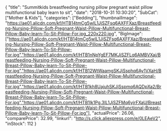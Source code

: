 {
	"title": "Summitkids breastfeeding nursing pillow pregnant waist pillow multifunctional baby learn to sit",
	"date": "2018-10-31 10:30:20",
	"SubCat": ["Mother & Kids"],
	"categories": ["Bedding"],
	"thumbnailImage": "https://ae01.alicdn.com/kf/HTB14tmCg5wIL1JjSZFsq6AXFFXaz/Breastfeeding-Nursing-Pillow-Soft-Pregnant-Waist-Pillow-Multifunctional-Breast-Pillow-Baby-learn-To-Sit-Pillow-For.jpg_220x220.jpg",
	"BigImage": ["https://ae01.alicdn.com/kf/HTB14tmCg5wIL1JjSZFsq6AXFFXaz/Breastfeeding-Nursing-Pillow-Soft-Pregnant-Waist-Pillow-Multifunctional-Breast-Pillow-Baby-learn-To-Sit-Pillow-For.jpg","https://ae01.alicdn.com/kf/HTB1nNpYgEF7MKJjSZFLq6AMBVXaj/Breastfeeding-Nursing-Pillow-Soft-Pregnant-Waist-Pillow-Multifunctional-Breast-Pillow-Baby-learn-To-Sit-Pillow-For.jpg","https://ae01.alicdn.com/kf/HTB12WtWaamgSKJjSsphq6Ay1VXaH/Breastfeeding-Nursing-Pillow-Soft-Pregnant-Waist-Pillow-Multifunctional-Breast-Pillow-Baby-learn-To-Sit-Pillow-For.jpg","https://ae01.alicdn.com/kf/HTB1kh8UajuhSKJjSspmq6AQDpXa2/Breastfeeding-Nursing-Pillow-Soft-Pregnant-Waist-Pillow-Multifunctional-Breast-Pillow-Baby-learn-To-Sit-Pillow-For.jpg","https://ae01.alicdn.com/kf/HTB1Ik1Pg.3IL1JjSZFMq6yjrFXaU/Breastfeeding-Nursing-Pillow-Soft-Pregnant-Waist-Pillow-Multifunctional-Breast-Pillow-Baby-learn-To-Sit-Pillow-For.jpg"],
	"actualPrice": 26.06,
	"comparePrice": 32.99,
	"linkurl": "http://s.click.aliexpress.com/e/0LEAeV2",
	"inStock": 112
}
